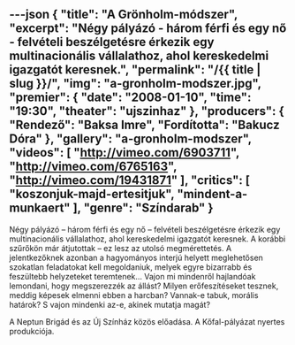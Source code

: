 ---json
{
    "title": "A Grönholm-módszer",
    "excerpt": "Négy pályázó - három férfi és egy nő - felvételi beszélgetésre érkezik egy multinacionális vállalathoz, ahol kereskedelmi igazgatót keresnek.",
    "permalink": "/{{ title | slug }}/",
    "img": "a-gronholm-modszer.jpg",
    "premier": {
        "date": "2008-01-10",
        "time": "19:30",
        "theater": "ujszinhaz"
    },
    "producers": {
        "Rendező": "Baksa Imre",
        "Fordította": "Bakucz Dóra"
    },
    "gallery": "a-gronholm-modszer",
    "videos": [
        "http://vimeo.com/6903711",
        "http://vimeo.com/6765163",
        "http://vimeo.com/19431871"
    ],
    "critics": [
        "koszonjuk-majd-ertesitjuk",
        "mindent-a-munkaert"
    ],
    "genre": "Színdarab"
}
---

Négy pályázó – három férfi és egy nő – felvételi beszélgetésre érkezik egy multinacionális vállalathoz, ahol kereskedelmi igazgatót keresnek. A korábbi szűrőkön már átjutottak – ez lesz az utolsó megmérettetés. A jelentkezőknek azonban a hagyományos interjú helyett meglehetősen szokatlan feladatokat kell megoldaniuk, melyek egyre bizarrabb és feszültebb helyzeteket teremtenek… Vajon mi mindenről hajlandóak lemondani, hogy megszerezzék az állást? Milyen erőfeszítéseket tesznek, meddig képesek elmenni ebben a harcban? Vannak-e tabuk, morális határok? S vajon mindenki az-e, akinek mutatja magát?

A Neptun Brigád és az Új Színház közös előadása. A Kőfal-pályázat nyertes produkciója.